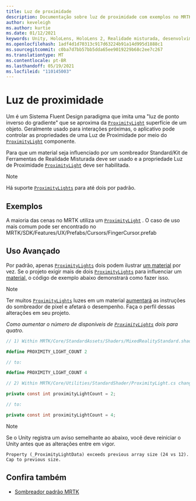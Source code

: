 ```yaml
---
title: Luz de proximidade
description: Documentação sobre luz de proximidade com exemplos no MRTK
author: keveleigh
ms.author: kurtie
ms.date: 01/12/2021
keywords: Unity, HoloLens, HoloLens 2, Realidade misturada, desenvolvimento, MRTK,
ms.openlocfilehash: 1adf4d1d70313c917d63224b91a14d995d1888c1
ms.sourcegitcommit: c0ba7d7bb57bb5dda65ee9019229b68c2ee7c267
ms.translationtype: MT
ms.contentlocale: pt-BR
ms.lasthandoff: 05/19/2021
ms.locfileid: "110145003"
---
```

# <a name="proximity-light"></a>Luz de proximidade

Um é um Sistema Fluent Design paradigma que imita uma "luz de ponto inverso do gradiente" que se aproxima da [`ProximityLight`](xref:Microsoft.MixedReality.Toolkit.Utilities.ProximityLight) superfície de um objeto. [](https://www.microsoft.com/design/fluent/) Geralmente usado para interações próximas, o aplicativo pode controlar as propriedades de uma Luz de Proximidade por meio do [`ProximityLight`](xref:Microsoft.MixedReality.Toolkit.Utilities.ProximityLight) componente.

Para que um material seja influenciado por um sombreador Standard/Kit de Ferramentas de Realidade Misturada deve ser usado e a propriedade Luz de Proximidade [`ProximityLight`](xref:Microsoft.MixedReality.Toolkit.Utilities.ProximityLight) deve ser  habilitada. 

> [!NOTE]
> Há suporte [`ProximityLights`](xref:Microsoft.MixedReality.Toolkit.Utilities.ProximityLight) para até dois por padrão.

## <a name="examples"></a>Exemplos

A maioria das cenas no MRTK utiliza um [`ProximityLight`](xref:Microsoft.MixedReality.Toolkit.Utilities.ProximityLight) . O caso de uso mais comum pode ser encontrado no MRTK/SDK/Features/UX/Prefabs/Cursors/FingerCursor.prefab

## <a name="advanced-usage"></a>Uso Avançado

Por padrão, apenas [`ProximityLights`](xref:Microsoft.MixedReality.Toolkit.Utilities.ProximityLight) dois podem ilustrar [um material](https://docs.unity3d.com/ScriptReference/Material.html) por vez. Se o projeto exigir mais de dois [`ProximityLights`](xref:Microsoft.MixedReality.Toolkit.Utilities.ProximityLight) para influenciar um [material,](https://docs.unity3d.com/ScriptReference/Material.html) o código de exemplo abaixo demonstrará como fazer isso.

> [!NOTE]
> Ter muitos [`ProximityLights`](xref:Microsoft.MixedReality.Toolkit.Utilities.ProximityLight) luzes em um material [aumentará](https://docs.unity3d.com/ScriptReference/Material.html) as instruções do sombreador de pixel e afetará o desempenho. Faça o perfil dessas alterações em seu projeto.

*Como aumentar o número de disponíveis de [`ProximityLights`](xref:Microsoft.MixedReality.Toolkit.Utilities.ProximityLight) dois para quatro.*

```C#
// 1) Within MRTK/Core/StandardAssets/Shaders/MixedRealityStandard.shader change:

#define PROXIMITY_LIGHT_COUNT 2

// to:

#define PROXIMITY_LIGHT_COUNT 4

// 2) Within MRTK/Core/Utilities/StandardShader/ProximityLight.cs change:

private const int proximityLightCount = 2;

// to:

private const int proximityLightCount = 4;
```

> [!NOTE]
> Se o Unity registra um aviso semelhante ao abaixo, você deve reiniciar o Unity antes que as alterações entre em vigor.
>
>`Property (_ProximityLightData) exceeds previous array size (24 vs 12). Cap to previous size.`

## <a name="see-also"></a>Confira também

* [Sombreador padrão MRTK](mrtk-standard-shader.md)
